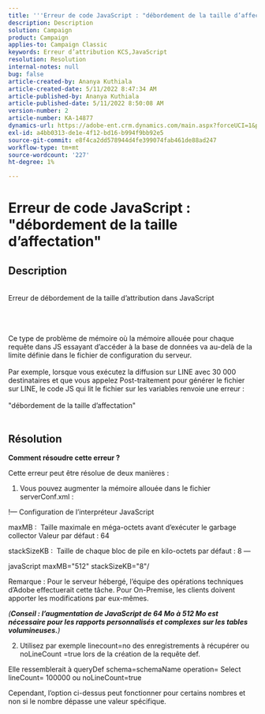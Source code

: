 ```yaml
---
title: '''Erreur de code JavaScript : "débordement de la taille d’affectation"'
description: Description
solution: Campaign
product: Campaign
applies-to: Campaign Classic
keywords: Erreur d’attribution KCS,JavaScript
resolution: Resolution
internal-notes: null
bug: false
article-created-by: Ananya Kuthiala
article-created-date: 5/11/2022 8:47:34 AM
article-published-by: Ananya Kuthiala
article-published-date: 5/11/2022 8:50:08 AM
version-number: 2
article-number: KA-14877
dynamics-url: https://adobe-ent.crm.dynamics.com/main.aspx?forceUCI=1&pagetype=entityrecord&etn=knowledgearticle&id=e9cf37fa-06d1-ec11-a7b5-0022480a8e40
exl-id: a4bb0313-de1e-4f12-bd16-b994f9bb92e5
source-git-commit: e8f4ca2dd578944d4fe399074fab461de88ad247
workflow-type: tm+mt
source-wordcount: '227'
ht-degree: 1%

---
```


# Erreur de code JavaScript : &quot;débordement de la taille d’affectation&quot;

## Description

<br>Erreur de débordement de la taille d’attribution dans JavaScript<br><br>

<br><br>Ce type de problème de mémoire où la mémoire allouée pour chaque requête dans JS essayant d’accéder à la base de données va au-delà de la limite définie dans le fichier de configuration du serveur.<br><br>Par exemple, lorsque vous exécutez la diffusion sur LINE avec 30 000 destinataires et que vous appelez Post-traitement pour générer le fichier sur LINE, le code JS qui lit le fichier sur les variables renvoie une erreur :<br><br>&quot;débordement de la taille d’affectation&quot;<br><br>









## Résolution

<b>Comment résoudre cette erreur ?</b>


Cette erreur peut être résolue de deux manières :



1. Vous pouvez augmenter la mémoire allouée dans le fichier serverConf.xml :



!— Configuration de l’interpréteur JavaScript

maxMB :  Taille maximale en méga-octets avant d’exécuter le garbage collector Valeur par défaut : 64

stackSizeKB :  Taille de chaque bloc de pile en kilo-octets par défaut : 8 —

javaScript maxMB=&quot;512&quot; stackSizeKB=&quot;8&quot;/



Remarque : Pour le serveur hébergé, l’équipe des opérations techniques d’Adobe effectuerait cette tâche. Pour On-Premise, les clients doivent apporter les modifications par eux-mêmes.



*(<b>Conseil : </b><b>l’augmentation de JavaScript de 64 Mo à 512 Mo est nécessaire pour les rapports personnalisés et complexes sur les tables volumineuses.</b>)*



2. Utilisez par exemple linecount=no des enregistrements à récupérer ou noLineCount =true lors de la création de la requête def.



Elle ressemblerait à queryDef schema=schemaName operation= Select lineCount= 100000 ou noLineCount=true



Cependant, l’option ci-dessus peut fonctionner pour certains nombres et non si le nombre dépasse une valeur spécifique.
